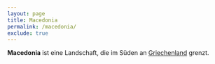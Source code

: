 ```yaml
---
layout: page
title: Macedonia
permalink: /macedonia/
exclude: true
---
```


**Macedonia** ist eine Landschaft, die im Süden an [Griechenland](/griechenland/) grenzt.
